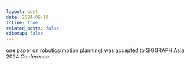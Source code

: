 ```yaml
---
layout: post
date: 2024-09-19
inline: true
related_posts: false
sitemap: false
---
```


one paper on robotics(motion planning) was accepted to SIGGRAPH Asia 2024 Conference.

